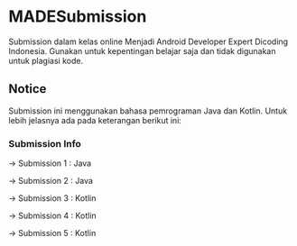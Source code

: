 # MADESubmission

Submission dalam kelas online Menjadi Android Developer Expert Dicoding Indonesia. Gunakan untuk kepentingan belajar saja dan tidak digunakan untuk plagiasi kode.

## Notice
Submission ini menggunakan bahasa pemrograman Java dan Kotlin. Untuk lebih jelasnya ada pada keterangan berikut ini:

### Submission Info
-> Submission 1 : Java

-> Submission 2 : Java

-> Submission 3 : Kotlin

-> Submission 4 : Kotlin

-> Submission 5 : Kotlin
